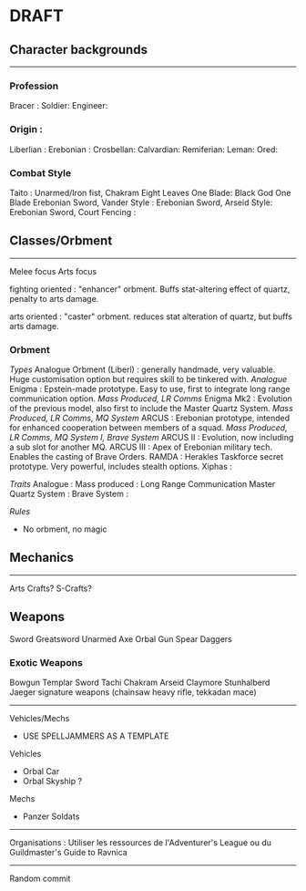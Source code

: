 # DRAFT

## Character backgrounds
***
### Profession
Bracer :
Soldier:
Engineer:

### Origin :
Liberlian :
Erebonian :
Crosbellan:
Calvardian:
Remiferian:
Leman:
Ored:

### Combat Style
Taito : Unarmed/Iron fist, Chakram
Eight Leaves One Blade:
Black God One Blade
Erebonian Sword, Vander Style :
Erebonian Sword, Arseid Style:
Erebonian Sword, Court Fencing :

## Classes/Orbment
***
Melee focus
Arts focus

fighting oriented : "enhancer" orbment. Buffs stat-altering effect of quartz, penalty to arts damage.

arts oriented : "caster" orbment. reduces stat alteration of quartz, but buffs arts damage.

### Orbment

*Types*
Analogue Orbment (Liberl) : generally handmade, very valuable. Huge customisation option but requires skill to be tinkered with. *Analogue*
Enigma : Epstein-made prototype. Easy to use, first to integrate long range communication option. *Mass Produced, LR Comms*
Enigma Mk2 : Evolution of the previous model, also first to include the Master Quartz System. *Mass Produced, LR Comms, MQ System*
ARCUS : Erebonian prototype, intended for enhanced cooperation between members of a squad. *Mass Produced, LR Comms, MQ System I, Brave System*
ARCUS II : Evolution, now including a sub slot for another MQ.
ARCUS III : Apex of Erebonian military tech. Enables the casting of Brave Orders.
RAMDA : Herakles Taskforce secret prototype. Very powerful, includes stealth options.
Xiphas : 

*Traits*
Analogue :
Mass produced :
Long Range Communication
Master Quartz System :
Brave System :

*Rules*
- No orbment, no magic
## Mechanics
***

Arts
Crafts?
S-Crafts?

## Weapons
Sword
Greatsword
Unarmed
Axe
Orbal Gun
Spear
Daggers

### Exotic Weapons
Bowgun
Templar Sword
Tachi
Chakram
Arseid Claymore
Stunhalberd
Jaeger signature weapons (chainsaw heavy rifle, tekkadan mace)



***

Vehicles/Mechs
- USE SPELLJAMMERS AS A TEMPLATE

Vehicles
- Orbal Car
- Orbal Skyship ?

Mechs
- Panzer Soldats

***

Organisations :
Utiliser les ressources de l'Adventurer's League ou du Guildmaster's Guide to Ravnica

---
Random commit